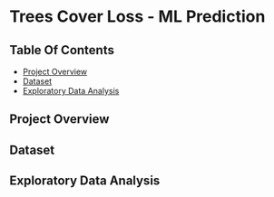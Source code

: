# Trees Cover Loss - ML Prediction

## Table Of Contents
- [Project Overview](#project-overview)
- [Dataset](#dataset)
- [Exploratory Data Analysis](#exploratory-data-analysis)

## Project Overview

## Dataset

## Exploratory Data Analysis
